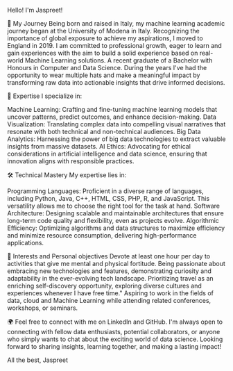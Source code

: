 Hello! I'm Jaspreet!

💼  My Journey
Being born and raised in Italy, my machine learning academic journey began at the University of Modena in Italy. Recognizing the importance of global exposure to achieve my aspirations, I moved to England in 2019. I am committed to professional growth, eager to learn and gain experiences with the aim to build a solid experience based on real-world Machine Learning solutions. A recent graduate of a Bachelor with Honours in Computer and Data Science. During the years I've had the opportunity to wear multiple hats and make a meaningful impact by transforming raw data into actionable insights that drive informed decisions.

🚀 Expertise
I specialize in:

Machine Learning: Crafting and fine-tuning machine learning models that uncover patterns, predict outcomes, and enhance decision-making.
Data Visualization: Translating complex data into compelling visual narratives that resonate with both technical and non-technical audiences.
Big Data Analytics: Harnessing the power of big data technologies to extract valuable insights from massive datasets.
AI Ethics: Advocating for ethical considerations in artificial intelligence and data science, ensuring that innovation aligns with responsible practices.

🛠️ Technical Mastery
My expertise lies in:

Programming Languages: Proficient in a diverse range of languages, including Python, Java, C++, HTML, CSS, PHP, R, and JavaScript. This versatility allows me to choose the right tool for the task at hand.
Software Architecture: Designing scalable and maintainable architectures that ensure long-term code quality and flexibility, even as projects evolve.
Algorithmic Efficiency: Optimizing algorithms and data structures to maximize efficiency and minimize resource consumption, delivering high-performance applications.


📝 Interests and Personal objectives
Devote at least one hour per day to activities that give me mental and physical fortitude.
Being passionate about embracing new technologies and features, demonstrating curiosity and adaptability in the ever-evolving tech landscape.
Prioritizing travel as an enriching self-discovery opportunity, exploring diverse cultures and experiences whenever I have free time."
Aspiring to work in the fields of data, cloud and Machine Learning while attending related conferences, workshops, or seminars.


 
🌍 Feel free to connect with me on LinkedIn and GitHub. I'm always open to connecting with fellow data enthusiasts, potential collaborators, or anyone who simply wants to chat about the exciting world of data science. Looking forward to sharing insights, learning together, and making a lasting impact!



All the best,
Jaspreet

<!---
JaspreetS98/JaspreetS98 is a ✨ special ✨ repository because its `README.md` (this file) appears on your GitHub profile.
You can click the Preview link to take a look at your changes.
--->
